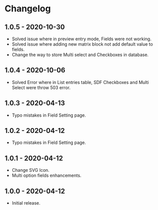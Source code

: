 # Changelog

## 1.0.5 - 2020-10-30
- Solved issue where in preview entry mode, Fields were not working.
- Solved issue where adding new matrix block not add default value to fields.
- Change the way to store Multi select and Checkboxes in database.

## 1.0.4 - 2020-10-06
- Solved Error where in List entries table, SDF Checkboxes and Multi Select were throw 503 error.

## 1.0.3 - 2020-04-13
- Typo mistakes in Field Setting page.

## 1.0.2 - 2020-04-12
- Typo mistakes in Field Setting page.

## 1.0.1 - 2020-04-12
- Change SVG Icon.
- Multi option fields enhancements.

## 1.0.0 - 2020-04-12
- Initial release.
